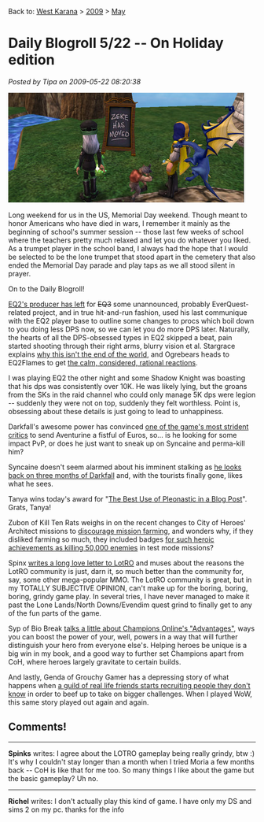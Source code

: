 Back to: [West Karana](/posts/westkarana.md) > [2009](/posts/2009/westkarana.md) > [May](./westkarana.md)
# Daily Blogroll 5/22 -- On Holiday edition

*Posted by Tipa on 2009-05-22 08:20:38*

![Nice of him to leave the sign... Why can't I steal the sign for MY HOME? Fail!](../../../uploads/2009/05/wizardgraphicalclient-2009-05-20-19-32-06-04.jpg "Nice of him to leave the sign... Why can't I steal the sign for MY HOME? Fail!")

Long weekend for us in the US, Memorial Day weekend. Though meant to honor Americans who have died in wars, I remember it mainly as the beginning of school's summer session -- those last few weeks of school where the teachers pretty much relaxed and let you do whatever you liked. As a trumpet player in the school band, I always had the hope that I would be selected to be the lone trumpet that stood apart in the cemetery that also ended the Memorial Day parade and play taps as we all stood silent in prayer.

On to the Daily Blogroll!

[EQ2's producer has left](http://eq2players.station.sony.com/news_archive_content.vm?month=current&id=3095) for ~~EQ3~~ some unannounced, probably EverQuest-related project, and in true hit-and-run fashion, used his last communique with the EQ2 player base to outline some changes to procs which boil down to you doing less DPS now, so we can let you do more DPS later. Naturally, the hearts of all the DPS-obsessed types in EQ2 skipped a beat, pain started shooting through their right arms, blurry vision et al. Stargrace explains [why this isn't the end of the world](http://mmoquests.com/2009/05/22/o-m-g-the-sky-is-falling-ok-not-really/), and Ogrebears heads to EQ2Flames to get [the calm, considered, rational reactions](http://ogrebear.com/?p=965).

I was playing EQ2 the other night and some Shadow Knight was boasting that his dps was consistently over 10K. He was likely lying, but the groans from the SKs in the raid channel who could only manage 5K dps were legion -- suddenly they were not on top, suddenly they felt worthless. Point is, obsessing about these details is just going to lead to unhappiness.

Darkfall's awesome power has convinced [one of the game's most strident critics](http://www.brokentoys.org/2009/05/21/and-i-beheld-when-he-had-opened-the-sixth-seal/) to send Aventurine a fistful of Euros, so... is he looking for some impact PvP, or does he just want to sneak up on Syncaine and perma-kill him?

Syncaine doesn't seem alarmed about his imminent stalking as [he looks back on three months of Darkfall](http://syncaine.wordpress.com/2009/05/21/darkfall-3-month-review/) and, with the tourists finally gone, likes what he sees.

Tanya wins today's award for "[The Best Use of Pleonastic in a Blog Post](http://blog.tanyakhovanova.com/?p=135)". Grats, Tanya!

Zubon of Kill Ten Rats weighs in on the recent changes to City of Heroes' Architect missions to [discourage mission farming](http://boards.cityofheroes.com/showflat.php?Cat=&Board=hvh&Number=13521481&bodyprev=#Post13521481), and wonders why, if they disliked farming so much, they included badges [for such heroic achievements as killing 50,000 enemies](http://www.killtenrats.com/2009/05/22/farming-2/) in test mode missions?

Spinx [writes a long love letter to LotRO](http://spinksville.wordpress.com/2009/05/22/how-to-get-a-better-class-of-player/) and muses about the reasons the LotRO community is just, darn it, so much better than the community for, say, some other mega-popular MMO. The LotRO community is great, but in my TOTALLY SUBJECTIVE OPINION, can't make up for the boring, boring, boring, grindy game play. In several tries, I have never managed to make it past the Lone Lands/North Downs/Evendim quest grind to finally get to any of the fun parts of the game.

Syp of Bio Break [talks a little about Champions Online's "Advantages"](http://biobreak.wordpress.com/2009/05/22/champions-online-the-advantage-is-mine/), ways you can boost the power of your, well, powers in a way that will further distinguish your hero from everyone else's. Helping heroes be unique is a big win in my book, and a good way to further set Champions apart from CoH, where heroes largely gravitate to certain builds.

And lastly, Genda of Grouchy Gamer has a depressing story of what happens when [a guild of real life friends starts recruiting people they don't know](http://www.thegrouchygamer.com/?p=179) in order to beef up to take on bigger challenges. When I played WoW, this same story played out again and again.

## Comments!

---

**Spinks** writes: I agree about the LOTRO gameplay being really grindy, btw :) It's why I couldn't stay longer than a month when I tried Moria a few months back -- CoH is like that for me too. So many things I like about the game but the basic gameplay? Uh no.

---

**Richel** writes: I don't actually play this kind of game. I have only my DS and sims 2 on my pc. thanks for the info

